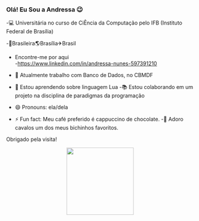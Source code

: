 ### Olá! Eu Sou a Andressa 😉
-💻 Universitária no curso de CiÊncia da Computação pelo IFB (Instituto Federal de Brasília) 

-🏡Brasileira🌎Brasília✈Brasil 
- Encontre-me por aqui  
-https://www.linkedin.com/in/andressa-nunes-597391210
 
- 🔭 Atualmente trabalho com Banco de Dados, no CBMDF 
- 🌱 Estou aprendendo sobre linguagem Lua
-📚 Estou colaborando em um projeto na disciplina de paradigmas da programação 
- 😄 Pronouns: ela/dela
- ⚡ Fun fact: Meu café preferido é cappuccino de chocolate.
-🐴 Adoro cavalos um dos meus bichinhos favoritos.

Obrigado pela visita!

<div align="center">
  <a href="https://github.com/andressabd">
  <img height="180em" src="https://github-readme-stats.vercel.app/api?username=andressabd&show_icons=true&theme=synthwave&include_all_commits=true&count_private=true"/>
</div>

##


